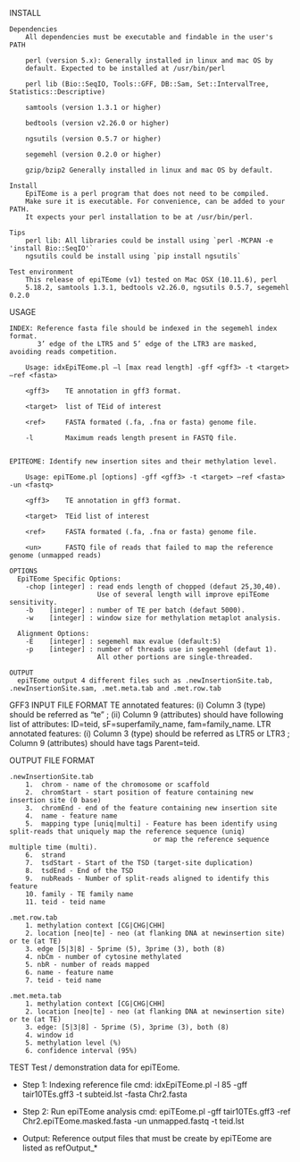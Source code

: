 INSTALL

    Dependencies
        All dependencies must be executable and findable in the user's PATH

        perl (version 5.x): Generally installed in linux and mac OS by
        default. Expected to be installed at /usr/bin/perl

        perl lib (Bio::SeqIO, Tools::GFF, DB::Sam, Set::IntervalTree, Statistics::Descriptive)

        samtools (version 1.3.1 or higher)

        bedtools (version v2.26.0 or higher)

        ngsutils (version 0.5.7 or higher)

        segemehl (version 0.2.0 or higher)

        gzip/bzip2 Generally installed in linux and mac OS by default.

    Install
        EpiTEome is a perl program that does not need to be compiled.
        Make sure it is executable. For convenience, can be added to your PATH.
        It expects your perl installation to be at /usr/bin/perl.

    Tips
        perl lib: All libraries could be install using `perl -MCPAN -e 'install Bio::SeqIO'`
        ngsutils could be install using `pip install ngsutils`

    Test environment
        This release of epiTEome (v1) tested on Mac OSX (10.11.6), perl
        5.18.2, samtools 1.3.1, bedtools v2.26.0, ngsutils 0.5.7, segemehl 0.2.0

USAGE

    INDEX: Reference fasta file should be indexed in the segemehl index format.
           3’ edge of the LTR5 and 5’ edge of the LTR3 are masked, avoiding reads competition.

        Usage: idxEpiTEome.pl —l [max read length] -gff <gff3> -t <target> —ref <fasta>

        <gff3>    TE annotation in gff3 format.
            
        <target>  list of TEid of interest

        <ref>     FASTA formated (.fa, .fna or fasta) genome file.

        -l        Maximum reads length present in FASTQ file.


    EPITEOME: Identify new insertion sites and their methylation level.

        Usage: epiTEome.pl [options] -gff <gff3> -t <target> —ref <fasta> -un <fastq>

        <gff3>    TE annotation in gff3 format.
            
        <target>  TEid list of interest

        <ref>     FASTA formated (.fa, .fna or fasta) genome file.

        <un>      FASTQ file of reads that failed to map the reference genome (unmapped reads)

    OPTIONS
      EpiTEome Specific Options:
        -chop [integer] : read ends length of chopped (defaut 25,30,40).
                          Use of several length will improve epiTEome sensitivity. 
        -b    [integer] : number of TE per batch (defaut 5000).
        -w    [integer] : window size for methylation metaplot analysis.

      Alignment Options:
        -E    [integer] : segemehl max evalue (default:5)
        -p    [integer] : number of threads use in segemehl (defaut 1).
                          All other portions are single-threaded.

    OUTPUT
      epiTEome output 4 different files such as .newInsertionSite.tab, .newInsertionSite.sam, .met.meta.tab and .met.row.tab

GFF3 INPUT FILE FORMAT
    TE annotated features:  (i) Column 3 (type) should be referred as “te” ; (ii) Column 9 (attributes) should have
                            following list of attributes: ID=teid, sF=superfamily_name, fam=family_name.
    LTR annotated features: (i) Column 3 (type) should be referred as LTR5 or LTR3 ; Column 9 (attributes) should have
                            tags Parent=teid.

OUTPUT FILE FORMAT

    .newInsertionSite.tab
        1.  chrom - name of the chromosome or scaffold
        2.  chromStart - start position of feature containing new insertion site (0 base)
        3.  chromEnd - end of the feature containing new insertion site
        4.  name - feature name
        5.  mapping type [uniq|multi] - Feature has been identify using split-reads that uniquely map the reference sequence (uniq)
                                        or map the reference sequence multiple time (multi).  
        6.  strand
        7.  tsdStart - Start of the TSD (target-site duplication)
        8.  tsdEnd - End of the TSD
        9.  nubReads - Number of split-reads aligned to identify this feature
        10. family - TE family name
        11. teid - teid name

    .met.row.tab
        1. methylation context [CG|CHG|CHH]
        2. location [neo|te] - neo (at flanking DNA at newinsertion site) or te (at TE)
        3. edge [5|3|8] - 5prime (5), 3prime (3), both (8)
        4. nbCm - number of cytosine methylated
        5. nbR - number of reads mapped
        6. name - feature name
        7. teid - teid name

    .met.meta.tab
        1. methylation context [CG|CHG|CHH]
        2. location [neo|te] - neo (at flanking DNA at newinsertion site) or te (at TE)
        3. edge: [5|3|8] - 5prime (5), 3prime (3), both (8)
        4. window id
        5. methylation level (%)
        6. confidence interval (95%)

TEST
  Test / demonstration data for epiTEome.

- Step 1: Indexing reference file
	   cmd: idxEpiTEome.pl -l 85 -gff tair10TEs.gff3 -t subteid.lst -fasta Chr2.fasta 

- Step 2: Run epiTEome analysis
	   cmd: epiTEome.pl -gff tair10TEs.gff3 -ref Chr2.epiTEome.masked.fasta -un unmapped.fastq -t teid.lst 

- Output: Reference output files that must be create by epiTEome are listed as refOutput_*

